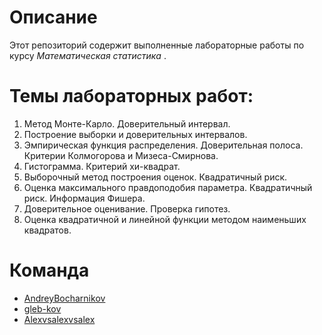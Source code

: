 # Описание
Этот репозиторий содержит выполненные лабораторные работы по курсу *Математическая статистика* .

# Темы лабораторных работ:
1. Метод Монте-Карло. Доверительный интервал.
2. Построение выборки и доверительных интервалов.
3. Эмпирическая функция распределения. Доверительная полоса. Критерии Колмогорова и Мизеса-Смирнова.
4. Гистограмма. Критерий хи-квадрат.
5. Выборочный метод построения оценок. Квадратичный риск.
6. Оценка максимального правдоподобия параметра. Квадратичный риск. Информация Фишера.
7. Доверительное оценивание. Проверка гипотез.
8. Оценка квадратичной и линейной функции методом наименьших квадратов.

# Команда

- [AndreyBocharnikov](https://github.com/AndreyBocharnikov)
- [gleb-kov](https://github.com/gleb-kov)
- [Alexvsalexvsalex](https://github.com/Alexvsalexvsalex)
